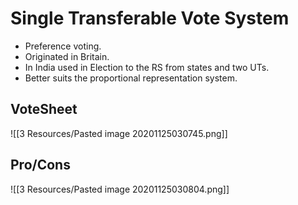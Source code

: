 # Single Transferable Vote System
- Preference voting.
- Originated in Britain.
- In India used in Election to the RS from states and two UTs.
- Better suits the proportional representation system.

## VoteSheet
![[3 Resources/Pasted image 20201125030745.png]]

## Pro/Cons
![[3 Resources/Pasted image 20201125030804.png]]